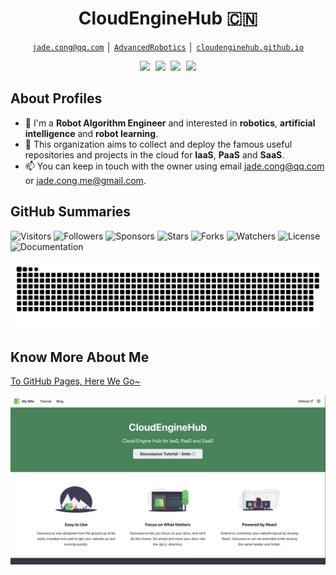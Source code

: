 <!-- Title -->
<h1 align="center" title="Welcome to my github homepage~ :)">CloudEngineHub 🇨🇳</h1>

<!-- Contacts -->
<p align="center">
    <a href="mailto:jade.cong@qq.com" title="Email Address"><code>jade.cong@qq.com</code></a> │ <a href="./assets/images/wechat-public.png" title="WeChat Public"><code>AdvancedRobotics</code></a> │ <a href="https://cloudenginehub.github.io" title="GitHub Pages"><code>cloudenginehub.github.io</code></a>
</p>

<!-- Socials -->
<p align="center">
    <kbd>
        <a href="https://huggingface.co/JadeCong" title="Hugging Face - JadeCong"><img src="https://img.shields.io/badge/-Jade_Cong-F9CF38?style=flat&logo=Huggingface&logoColor=white" /></a>
        <a href="https://www.zhihu.com/people/Jade_Cong" title="ZhiHu - JadeCong"><img src="https://img.shields.io/badge/-JadeCong-1953DC?style=flat&logo=Zhihu&logoColor=white" /></a>
        <a href="https://www.youtube.com/channel/UCtjkpErjX9X7VocnIJkIuZg" title="YouTube - @jadecong"><img src="https://img.shields.io/badge/-Jade_Cong-EE0000?style=flat&logo=Youtube&logoColor=white" /></a>
        <a href="https://space.bilibili.com/383666733" title="BiliBili - Jade_Cong"><img src="https://img.shields.io/badge/-Jade_Cong-F0648C?style=flat&logo=Bilibili&logoColor=white" /></a>
    </kbd>
</p>

## About Profiles

- 👋 I'm a **Robot Algorithm Engineer** and interested in **robotics**, **artificial intelligence** and **robot learning**.
- 👀 This organization aims to collect and deploy the famous useful repositories and projects in the cloud for **IaaS**, **PaaS** and **SaaS**.
- 📫 You can keep in touch with the owner using email jade.cong@qq.com or jade.cong.me@gmail.com.

## GitHub Summaries

![Visitors](https://komarev.com/ghpvc/?username=CloudEngineHub&label=Visitors&style=default)
![Followers](https://img.shields.io/github/followers/CloudEngineHub?label=Followers&style=default)
![Sponsors](https://img.shields.io/github/sponsors/CloudEngineHub?label=Sponsors&style=default)
![Stars](https://img.shields.io/github/stars/CloudEngineHub?label=Stars&style=default)
![Forks](https://img.shields.io/github/forks/CloudEngineHub/.github?label=Forks&style=default)
![Watchers](https://img.shields.io/github/watchers/CloudEngineHub/.github?label=Watchers&style=default)
![License](https://img.shields.io/badge/License-Apache_2.0-brightgreen)
![Documentation](https://img.shields.io/badge/Documentation-Yes-brightgreen)

![GitHub Contribution Snake](/assets/images/github-contribution-snake.svg)

## Know More About Me

[To GitHub Pages, Here We Go~](https://cloudenginehub.github.io)

![GitHub Pages Cover](/assets/images/github-pages-cover.png)

<!---
CloudEngineHub/.github is a ✨ special ✨ repository because its `README.md` (this file) appears on your GitHub profile.
You can click the Preview link to take a look at your changes.
--->
